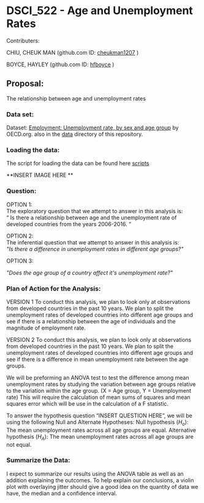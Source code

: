 
# DSCI_522 -  Age and Unemployment Rates

Contributers: 

CHIU, CHEUK MAN (github.com ID: [cheukman1207](https://github.com/cheukman1207) )

BOYCE, HAYLEY (github.com ID: [hfboyce](https://github.com/hfboyce) )

## Proposal:

The relationship between age and unemployment rates 


### Data set:

Dataset: [Employment: Unemployment rate, by sex and age group](https://stats.oecd.org/index.aspx?queryid=54743) by OECD.org. 
also in the [data](insert-url-here) directory of this repository. 

### Loading the data: 

The script for loading the data can be found here [scripts](insert-url-here)


**INSERT IMAGE HERE **

###  Question:

OPTION 1:  
The exploratory question that we attempt to answer in this analysis is:   
 “ Is there a relationship between age and the unemployment rate of developed countries from the years 2006-2016. “

OPTION 2:  
The inferential question that we attempt to answer in this analysis is:  
 *"Is there a difference in unemployment rates in different age groups?"*
 
OPTION 3:   

*"Does the age group of a country affect it's unemployment rate?"*

### Plan of Action for the Analysis:

VERSION 1
To conduct this analysis, we plan to look only at observations from developed countries in the past 10 years.  We plan to split the unemployment rates of developed countries into different age groups and see if there is a relationship between the age of individuals and the magnitude of employment rate. 

VERSION 2
To conduct this analysis, we plan to look only at observations from developed countries in the past 10 years.  We plan to split the unemployment rates of developed countries into different age groups and see if there is a difference in mean unemployment rate between the age groups. 

We will be preforming an ANOVA test to test the difference among mean unemployment rates by studying the variation between age groups relative to the variation within the age group. (X = Age group, Y = Unemployment rate)
This will require the calculation of mean sums of squares and mean squares error which will be use in the calculation of a F statistic. 
 
To answer the hypothesis question “INSERT QUESTION HERE”, we will be using the following Null and Alternate Hypotheses: 
Null hypothesis ($H_o$): The mean unemployment rates across all age groups are equal. 
Alternative hypothesis ($H_A$): The mean unemployment rates across all age groups are not equal.


###  Summarize the Data: 

I expect to summarize our results using the ANOVA table as well as an addition explaining the outcomes. 
To help explain our conclusions, a violin plot with overlaying jitter should give a good idea on the quantity of data we have, the median and a confidence interval. 



